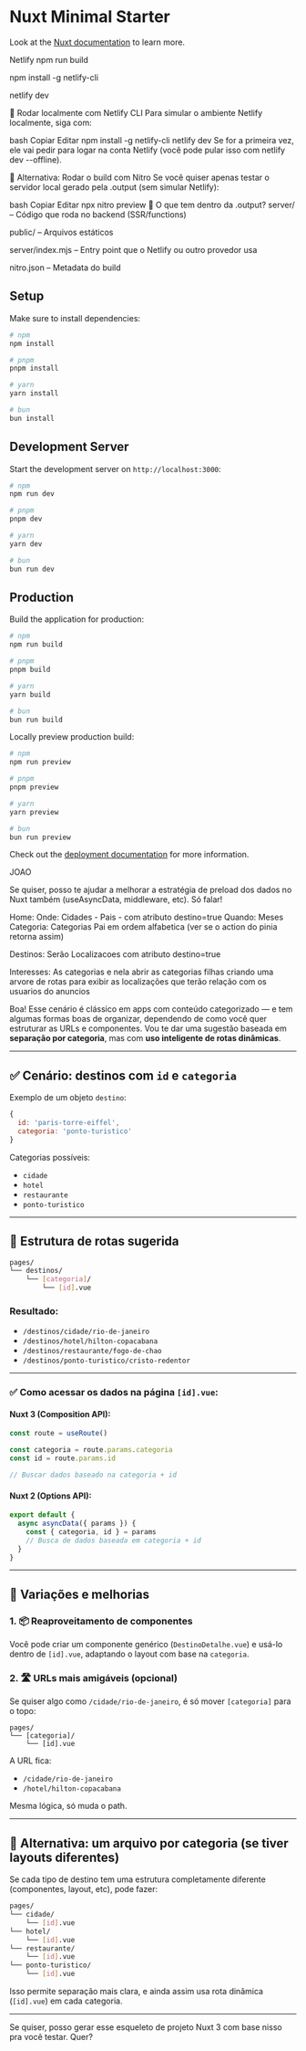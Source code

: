 # Nuxt Minimal Starter

Look at the [Nuxt documentation](https://nuxt.com/docs/getting-started/introduction) to learn more.

Netlify
npm run build

npm install -g netlify-cli

netlify dev

🏃 Rodar localmente com Netlify CLI
Para simular o ambiente Netlify localmente, siga com:

bash
Copiar
Editar
npm install -g netlify-cli
netlify dev
Se for a primeira vez, ele vai pedir para logar na conta Netlify (você pode pular isso com netlify dev --offline).

🚀 Alternativa: Rodar o build com Nitro
Se você quiser apenas testar o servidor local gerado pela .output (sem simular Netlify):

bash
Copiar
Editar
npx nitro preview
📁 O que tem dentro da .output?
server/ – Código que roda no backend (SSR/functions)

public/ – Arquivos estáticos

server/index.mjs – Entry point que o Netlify ou outro provedor usa

nitro.json – Metadata do build

## Setup

Make sure to install dependencies:

```bash
# npm
npm install

# pnpm
pnpm install

# yarn
yarn install

# bun
bun install
```

## Development Server

Start the development server on `http://localhost:3000`:

```bash
# npm
npm run dev

# pnpm
pnpm dev

# yarn
yarn dev

# bun
bun run dev
```

## Production

Build the application for production:

```bash
# npm
npm run build

# pnpm
pnpm build

# yarn
yarn build

# bun
bun run build
```

Locally preview production build:

```bash
# npm
npm run preview

# pnpm
pnpm preview

# yarn
yarn preview

# bun
bun run preview
```

Check out the [deployment documentation](https://nuxt.com/docs/getting-started/deployment) for more information.

JOAO

Se quiser, posso te ajudar a melhorar a estratégia de preload dos dados no Nuxt também (useAsyncData, middleware, etc). Só falar!


Home: 
Onde: Cidades - Pais - com atributo destino=true
Quando: Meses
Categoria: Categorias Pai em ordem alfabetica (ver se o action do pinia retorna assim)

Destinos: Serão Localizacoes com atributo destino=true

Interesses: As categorias e nela abrir as categorias filhas criando uma arvore de rotas para exibir as localizações que terão relação com os usuarios do anuncios


Boa! Esse cenário é clássico em apps com conteúdo categorizado — e tem algumas formas boas de organizar, dependendo de como você quer estruturar as URLs e componentes. Vou te dar uma sugestão baseada em **separação por categoria**, mas com **uso inteligente de rotas dinâmicas**.

---

## ✅ Cenário: destinos com `id` e `categoria`

Exemplo de um objeto `destino`:

```js
{
  id: 'paris-torre-eiffel',
  categoria: 'ponto-turistico'
}
```

Categorias possíveis:

* `cidade`
* `hotel`
* `restaurante`
* `ponto-turistico`

---

## 📁 Estrutura de rotas sugerida

```bash
pages/
└── destinos/
    └── [categoria]/
        └── [id].vue
```

### Resultado:

* `/destinos/cidade/rio-de-janeiro`
* `/destinos/hotel/hilton-copacabana`
* `/destinos/restaurante/fogo-de-chao`
* `/destinos/ponto-turistico/cristo-redentor`

---

### ✅ Como acessar os dados na página `[id].vue`:

#### Nuxt 3 (Composition API):

```ts
const route = useRoute()

const categoria = route.params.categoria
const id = route.params.id

// Buscar dados baseado na categoria + id
```

#### Nuxt 2 (Options API):

```js
export default {
  async asyncData({ params }) {
    const { categoria, id } = params
    // Busca de dados baseada em categoria + id
  }
}
```

---

## 🧠 Variações e melhorias

### 1. 📦 Reaproveitamento de componentes

Você pode criar um componente genérico (`DestinoDetalhe.vue`) e usá-lo dentro de `[id].vue`, adaptando o layout com base na `categoria`.

### 2. 🛣️ URLs mais amigáveis (opcional)

Se quiser algo como `/cidade/rio-de-janeiro`, é só mover `[categoria]` para o topo:

```
pages/
└── [categoria]/
    └── [id].vue
```

A URL fica:

* `/cidade/rio-de-janeiro`
* `/hotel/hilton-copacabana`

Mesma lógica, só muda o path.

---

## 🔄 Alternativa: um arquivo por categoria (se tiver layouts diferentes)

Se cada tipo de destino tem uma estrutura completamente diferente (componentes, layout, etc), pode fazer:

```bash
pages/
└── cidade/
    └── [id].vue
└── hotel/
    └── [id].vue
└── restaurante/
    └── [id].vue
└── ponto-turistico/
    └── [id].vue
```

Isso permite separação mais clara, e ainda assim usa rota dinâmica (`[id].vue`) em cada categoria.

---

Se quiser, posso gerar esse esqueleto de projeto Nuxt 3 com base nisso pra você testar. Quer?
